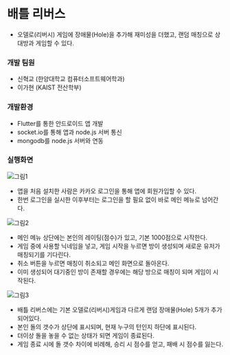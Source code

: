 # 배틀 리버스
* 오델로(리버시) 게임에 장애물(Hole)을 추가해 재미성을 더했고, 랜덤 매칭으로 상대방과 게임할 수 있다.

### 개발 팀원
* 신혁교 (한양대학교 컴퓨터소프트웨어학과)
* 이가현 (KAIST 전산학부)

### 개발환경
* Flutter를 통한 안드로이드 앱 개발
* socket.io를 통해 앱과 node.js 서버 통신
* mongodb를 node.js 서버와 연동

### 실행화면
![그림1](https://user-images.githubusercontent.com/51320553/178469773-46c4ce43-427b-4836-a222-cea5a9d60228.png)
* 앱을 처음 설치한 사람은 카카오 로그인을 통해 앱에 회원가입할 수 있다.
* 한번 로그인을 실시한 이후부터는 로그인을 할 필요 없이 바로 메인 메뉴로 넘어간다.

![그림2](https://user-images.githubusercontent.com/51320553/178470132-cc78518b-3730-4f82-82cb-bc4c60ccf2ee.png)
* 메인 메뉴 상단에는 본인의 레이팅(점수)가 있고, 기본 1000점으로 시작한다.
* 게임 중에 사용할 닉네임을 넣고, 게임 시작을 누르면 방이 생성되며 새로운 유저가 매칭되기를 기다린다.
* 취소 버튼을 누르면 매칭이 취소되고 메인 화면으로 돌아온다.
* 이미 생성되어 대기중인 방이 존재할 경우에는 해당 방으로 매칭이 되며 게임이 시작된다.

![그림3](https://user-images.githubusercontent.com/51320553/178470348-258e372f-a9ce-4ef8-995f-8560b06d2e51.png)
* 배틀 리버스에는 기본 오델로(리버시)게임과 다르게 랜덤 장애물(Hole) 5개가 추가되어있다.
* 본인 돌의 갯수가 상단에 표시되며, 현재 누구의 턴인지 하단에 표시된다.
* 더이상 돌을 놓을 수 없는 상태가 되면 게임이 종료된다.
* 게임 종료 시에 돌 갯수 차이에 비례해, 승리 시 점수를 얻고, 패배 시 점수를 잃는다.
